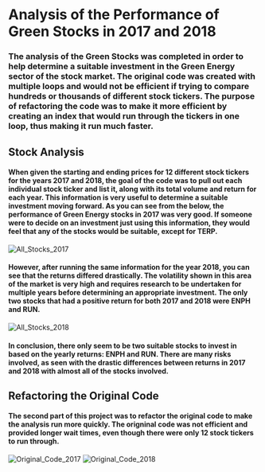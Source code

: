 # Analysis of the Performance of Green Stocks in 2017 and 2018

### The analysis of the Green Stocks was completed in order to help determine a suitable investment in the Green Energy sector of the stock market. The original code was created with multiple loops and would not be efficient if trying to compare hundreds or thousands of different stock tickers. The purpose of refactoring the code was to make it more efficient by creating an index that would run through the tickers in one loop, thus making it run much faster. 

## Stock Analysis

#### When given the starting and ending prices for 12 different stock tickers for the years 2017 and 2018, the goal of the code was to pull out each individual stock ticker and list it, along with its total volume and return for each year. This information is very useful to determine a suitable investment moving forward. As you can see from the below, the performance of Green Energy stocks in 2017 was very good. If someone were to decide on an investment just using this information, they would feel that any of the stocks would be suitable, except for TERP.

![All_Stocks_2017](https://user-images.githubusercontent.com/81929616/116821442-e6e92980-ab47-11eb-95df-3b5ce8485c1e.png)

#### However, after running the same information for the year 2018, you can see that the returns differed drastically. The volatility shown in this area of the market is very high and requires research to be undertaken for multiple years before determining an appropriate investment. The only two stocks that had a positive return for both 2017 and 2018 were ENPH and RUN.

![All_Stocks_2018](https://user-images.githubusercontent.com/81929616/116821565-65de6200-ab48-11eb-93a0-fea46a1a563f.png)

#### In conclusion, there only seem to be two suitable stocks to invest in based on the yearly returns: ENPH and RUN. There are many risks involved, as seen with the drastic differences between returns in 2017 and 2018 with almost all of the stocks involved.

## Refactoring the Original Code

#### The second part of this project was to refactor the original code to make the analysis run more quickly. The origninal code was not efficient and provided longer wait times, even though there were only 12 stock tickers to run through.

![Original_Code_2017](https://user-images.githubusercontent.com/81929616/116821787-472c9b00-ab49-11eb-86d2-714266e43a35.png) ![Original_Code_2018](https://user-images.githubusercontent.com/81929616/116821793-4b58b880-ab49-11eb-961c-d463d083e918.png)

